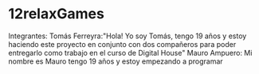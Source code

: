 # 12relaxGames
Integrantes:
Tomás Ferreyra:"Hola! Yo soy Tomás, tengo 19 años y estoy haciendo este proyecto en conjunto con dos compañeros para poder entregarlo como trabajo en el curso de Digital House"
Mauro Ampuero: Mi nombre es Mauro tengo 19 años y estoy empezando a programar
